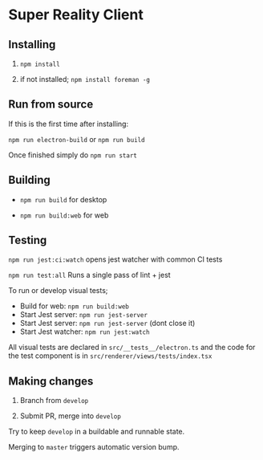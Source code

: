 # Super Reality Client

## Installing

1. `npm install`

2. if not installed; `npm install foreman -g`


## Run from source

If this is the first time after installing:

`npm run electron-build` or `npm run build`

Once finished simply do `npm run start`


## Building

- `npm run build` for desktop

- `npm run build:web` for web


## Testing

`npm run jest:ci:watch` opens jest watcher with common CI tests

`npm run test:all` Runs a single pass of lint + jest

To run or develop visual tests;

- Build for web: `npm run build:web`
- Start Jest server: `npm run jest-server`
- Start Jest server: `npm run jest-server` (dont close it)
- Start Jest watcher: `npm run jest:watch`

All visual tests are declared in `src/__tests__/electron.ts` and the code for the test component is in `src/renderer/views/tests/index.tsx`


## Making changes

1. Branch from `develop`

2. Submit PR, merge into `develop`

Try to keep `develop` in a buildable and runnable state.

Merging to `master` triggers automatic version bump.
